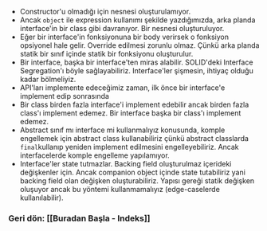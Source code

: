 * Constructor'u olmadığı için nesnesi oluşturulamıyor. 
* Ancak `object` ile expression kullanımı şekilde yazdığımızda, arka planda interface'in bir class gibi davranıyor. Bir nesnesi oluşturuluyor. 
* Eğer bir interface'in fonksiyonuna bir body verirsek o fonksiyon opsiyonel hale gelir. Override edilmesi zorunlu olmaz. Çünkü arka planda statik bir sınıf içinde statik bir fonksiyonu oluşturulur. 
* Bir interface, başka bir interface'ten miras alabilir. SOLID'deki Interface Segregation'ı böyle sağlayabiliriz. Interface'ler şişmesin, ihtiyaç olduğu kadar bölmeliyiz.
* API'ları implemente edeceğimiz zaman, ilk önce bir interface'e implement edip sonrasında 
* Bir class birden fazla interface'i implement edebilir ancak birden fazla class'ı implement edemez. Bir interface başka bir class'ı implement edemez.
* Abstract sınıf mı interface mi kullanmalıyız konusunda, komple engellemek için abstract class kullanabiliriz çünkü abstract classlarda `final`kullanıp yeniden implement edilmesini engelleyebiliriz. Ancak interfacelerde komple engelleme yapılamıyor.
* Interface'ler state tutmazlar. Backing field oluşturulmaz içerideki değişkenler için. Ancak companion object içinde state tutabiliriz yani backing field olan değişken oluşturabiliriz. Yapısı gereği statik değişken oluşuyor ancak bu yöntemi kullanmamalıyız (edge-caselerde kullanılabilir). 

### Geri dön: [[Buradan Başla - Indeks]]
